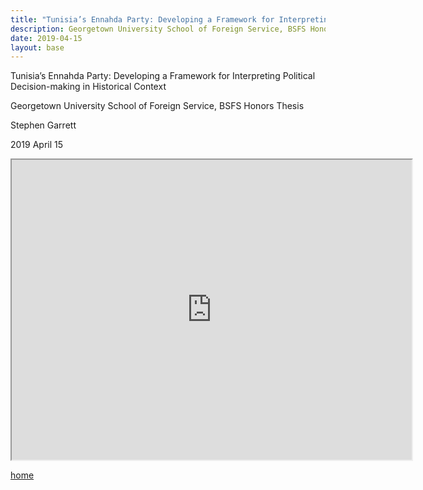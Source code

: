 ```yaml
---
title: "Tunisia’s Ennahda Party: Developing a Framework for Interpreting Political Decision-making in Historical Context"
description: Georgetown University School of Foreign Service, BSFS Honors Thesis
date: 2019-04-15
layout: base
---
```

<div class="wrapper">
Tunisia’s Ennahda Party: Developing a Framework for Interpreting Political Decision-making in Historical Context

Georgetown University School of Foreign Service, BSFS Honors Thesis

Stephen Garrett

2019 April 15
  
<iframe src="https://drive.google.com/file/d/1VFQraQhHOkiCw0NX1t0Z1zAOhs73VqaD/preview" width="640" height="480"></iframe>
</div>
<div class="wrapper">

<a href="/index.html">home</a>
</div>

